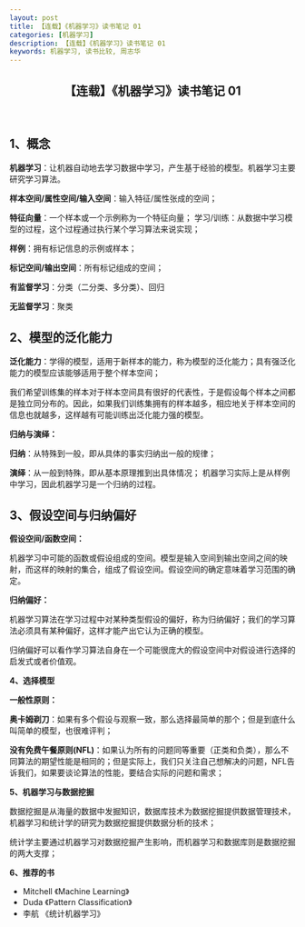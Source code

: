 ```yaml
---
layout: post
title: 【连载】《机器学习》读书笔记 01
categories: [机器学习]
description: 【连载】《机器学习》读书笔记 01
keywords: 机器学习, 读书比较, 周志华
---
```



<h2 align = "center"> 【连载】《机器学习》读书笔记 01 </h2>

<br/>

## 1、概念

**机器学习**：让机器自动地去学习数据中学习，产生基于经验的模型。机器学习主要研究学习算法。

**样本空间/属性空间/输入空间**：输入特征/属性张成的空间；

**特征向量**：一个样本或一个示例称为一个特征向量；
学习/训练：从数据中学习模型的过程，这个过程通过执行某个学习算法来说实现；

**样例**：拥有标记信息的示例或样本；

**标记空间/输出空间**：所有标记组成的空间；

**有监督学习**：分类（二分类、多分类）、回归

**无监督学习**：聚类

## 2、模型的泛化能力

**泛化能力**：学得的模型，适用于新样本的能力，称为模型的泛化能力；具有强泛化能力的模型应该能够适用于整个样本空间；

我们希望训练集的样本对于样本空间具有很好的代表性，于是假设每个样本之间都是独立同分布的。因此，如果我们训练集拥有的样本越多，相应地关于样本空间的信息也就越多，这样越有可能训练出泛化能力强的模型。

**归纳与演绎：**

**归纳**：从特殊到一般，即从具体的事实归纳出一般的规律；

**演绎**：从一般到特殊，即从基本原理推到出具体情况；
机器学习实际上是从样例中学习，因此机器学习是一个归纳的过程。

## 3、假设空间与归纳偏好

**假设空间/函数空间：**

机器学习中可能的函数或假设组成的空间。模型是输入空间到输出空间之间的映射，而这样的映射的集合，组成了假设空间。假设空间的确定意味着学习范围的确定。

**归纳偏好：**

机器学习算法在学习过程中对某种类型假设的偏好，称为归纳偏好；我们的学习算法必须具有某种偏好，这样才能产出它认为正确的模型。

归纳偏好可以看作学习算法自身在一个可能很庞大的假设空间中对假设进行选择的启发式或者价值观。


**4、选择模型**

**一般性原则：**

**奥卡姆剃刀**：如果有多个假设与观察一致，那么选择最简单的那个；但是到底什么叫简单的模型，也很难评判；

**没有免费午餐原则(NFL)**：如果认为所有的问题同等重要（正类和负类），那么不同算法的期望性能是相同的；但是实际上，我们只关注自己想解决的问题，NFL告诉我们，如果要谈论算法的性能，要结合实际的问题和需求；

**5、机器学习与数据挖掘**

数据挖掘是从海量的数据中发掘知识，数据库技术为数据挖掘提供数据管理技术，机器学习和统计学的研究为数据挖掘提供数据分析的技术；

统计学主要通过机器学习对数据挖掘产生影响，而机器学习和数据库则是数据挖掘的两大支撑；

**6、推荐的书**

* Mitchell 《Machine Learning》
* Duda 《Pattern Classification》
* 李航 《统计机器学习》
 
